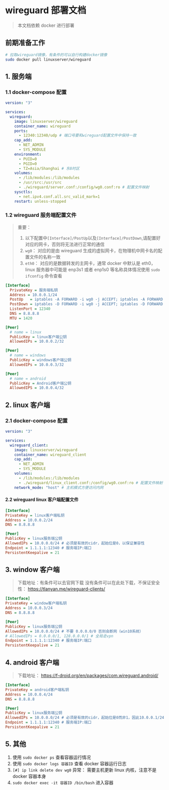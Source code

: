 # wireguard 部署文档

> 本文档依赖 docker 进行部署

## 前期准备工作

```bash
# 拉取wireguard镜像，有条件的可以自行构建docker镜像
sudo docker pull linuxserver/wireguard
```

## 1. 服务端

### 1.1 docker-compose 配置

```yaml
version: "3"

services:
  wireguard:
    image: linuxserver/wireguard
    container_name: wireguard
    ports:
      - 12340:12340/udp # 端口号要和wireguard配置文件中保持一致
    cap_add:
      - NET_ADMIN
      - SYS_MODULE
    environment:
      - PUID=0
      - PGID=0
      - TZ=Asia/Shanghai # 东8时区
    volumes:
      - /lib/modules:/lib/modules
      - /usr/src:/usr/src
      - ./wireguard/server.conf:/config/wg0.conf:ro # 配置文件映射
    sysctls:
      - net.ipv4.conf.all.src_valid_mark=1
    restart: unless-stopped
```

### 1.2 wireguard 服务端配置文件

> 重要：
>
> 1. 以下配置中`[Interface]/PostUp`以及`[Interface]/PostDown`,请配置好对应的网卡，否则将无法进行正常的通信
> 2. `wg0`： 对应的是由 wireguard 生成的虚拟网卡，在物理机中网卡名的配置文件的名称一致
> 3. `eth0`： 对应的是数据转发的主网卡，通常 docker 中默认是 eth0，linux 服务器中可能是 enp3s1 或者 enp1s0 等名称具体情况使用 `sudo ifconfig` 命令查看

```ini
[Interface]
  PrivateKey = 服务端私钥
  Address = 10.0.0.1/24
  PostUp   = iptables -A FORWARD -i wg0 -j ACCEPT; iptables -A FORWARD -o wg0 -j ACCEPT; iptables -t nat -A POSTROUTING -o eth0 -j MASQUERADE
  PostDown = iptables -D FORWARD -i wg0 -j ACCEPT; iptables -D FORWARD -o wg0 -j ACCEPT; iptables -t nat -D POSTROUTING -o eth0 -j MASQUERADE
  ListenPort = 12340
  DNS = 8.8.8.8
  MTU = 1420

[Peer]
  # name = linux
  PublicKey = linux客户端公钥
  AllowedIPs = 10.0.0.2/32

[Peer]
  # name = windows
  PublicKey = windows客户端公钥
  AllowedIPs = 10.0.0.3/32

[Peer]
  # name = android
  PublicKey = Android客户端公钥
  AllowedIPS = 10.0.0.4/32
```

## 2. linux 客户端

### 2.1 docker-compose 配置

```yaml
version: "3"

services:
  wireguard_client:
    image: linuxserver/wireguard
    container_name: wireguard_client
    cap_add:
      - NET_ADMIN
      - SYS_MODULE
    volumes:
      - /lib/modules:/lib/modules
      - ./wireguard/linux_client.conf:/config/wg0.conf:ro # 配置文件映射
    network_mode: "host" # 主机模式方便访问内网
```

#### 2.2 wireguard linux 客户端配置文件

```ini
[Interface]
PrivateKey = linux客户端私钥
Address = 10.0.0.2/24
DNS = 8.8.8.8

[Peer]
PublicKey = linux服务端公钥
AllowedIPs = 10.0.0.0/24 # 必须是有效的cidr，起始位是0，以保证兼容性
Endpoint = 1.1.1.1:12340 # 服务端IP:端口
PersistentKeepalive = 21

```

## 3. window 客户端

> 下载地址：有条件可以去官网下载
> 没有条件可以在此处下载，不保证安全性： <https://tlanyan.me/wireguard-clients/>

```ini
[Interface]
PrivateKey = window客户端私钥
Address = 10.0.0.3/24
DNS = 8.8.8.8

[Peer]
PublicKey = linux服务端公钥
AllowedIPs = 10.0.0.0/24 # 不要 0.0.0.0/0 否则会断网（win10系统）
# AllowedIPs = 0.0.0.0/1, 128.0.0.0/1 # 全局走vpn
Endpoint = 1.1.1.1:12340 # 服务端IP:端口
PersistentKeepalive = 21

```

## 4. android 客户端

> 下载地址： <https://f-droid.org/en/packages/com.wireguard.android/>

```ini
[Interface]
PrivateKey = android客户端私钥
Address = 10.0.0.4/24
DNS = 8.8.8.8

[Peer]
PublicKey = linux服务端公钥
AllowedIPs = 10.0.0.0/24 # 必须是有效的cidr，起始位是0而非1，因此10.0.0.1/24是错误的
Endpoint = 1.1.1.1:12340 # 服务端IP:端口
PersistentKeepalive = 21

```

## 5. 其他

1. 使用 `sudo docker ps` 查看容器运行情况
2. 使用 `sudo docker logs 容器ID` 查看 docker 容器运行日志
3. `[#] ip link delete dev wg0` 异常： 需要主机更新 linux 内核，注意不是 docker 容器本身
4. `sudo docker exec -it 容器ID /bin/bash` 进入容器
